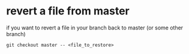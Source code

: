 # revert a file from master

if you want to revert a file in your branch back to master (or some other branch)

`git checkout master -- <file_to_restore>`
